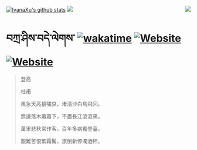 [![IvanaXu's github stats](https://github-readme-stats.vercel.app/api?username=IvanaXu&theme=moltack)](https://github.com/anuraghazra/github-readme-stats)
<img align="right" src="https://github-readme-stats.vercel.app/api/top-langs/?username=IvanaXu&langs_count=8&theme=moltack" />
<img src="https://github-readme-stats.vercel.app/api/wakatime?username=IvanaXu&layout=compact&langs_count=8&theme=moltack&custom_title=Programming~Times/SinceJul.29.2021" />
# བཀྲ་ཤིས་བདེ་ལེགས་	[![wakatime](https://wakatime.com/badge/user/5043ee4a-e361-4607-9d47-d557f2005d05.svg)](https://wakatime.com/@5043ee4a-e361-4607-9d47-d557f2005d05)	[![Website](https://img.shields.io/website?label=tianchi&up_color=orange&up_message=IvanaXu&url=https%3A%2F%2Fshields.io)](https://tianchi.aliyun.com/home/science/scienceDetail?userId=1095279182618)	[![Website](https://img.shields.io/website?label=yuque&up_color=green&up_message=IvanaXu&url=https%3A%2F%2Fshields.io)](https://www.yuque.com/ivanaxu)
> 登高
> 
> 杜甫
> 
> 風急天高猿嘯哀，渚清沙白鳥飛回。
> 
> 無邊落木蕭蕭下，不盡長江滾滾來。
> 
> 萬里悲秋常作客，百年多病獨登臺。
> 
> 艱難苦恨繁霜鬢，潦倒新停濁酒杯。
>